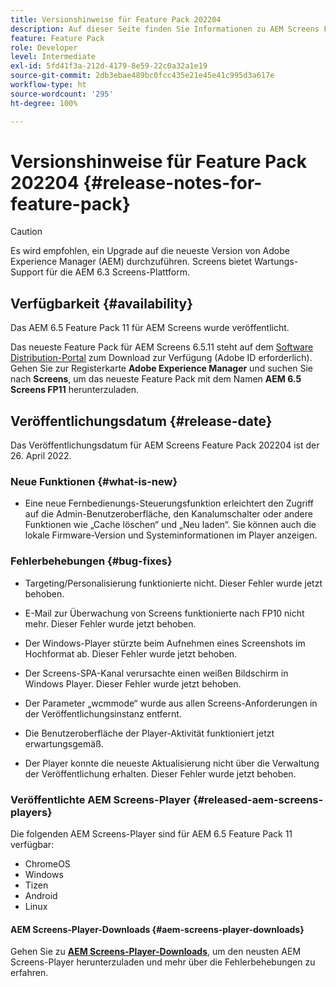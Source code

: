 ```yaml
---
title: Versionshinweise für Feature Pack 202204
description: Auf dieser Seite finden Sie Informationen zu AEM Screens Feature Pack 202204, das am 26. April 2022 veröffentlicht wurde.
feature: Feature Pack
role: Developer
level: Intermediate
exl-id: 5fd41f3a-212d-4179-8e59-22c0a32a1e19
source-git-commit: 2db3ebae489bc0fcc435e21e45e41c995d3a617e
workflow-type: ht
source-wordcount: '295'
ht-degree: 100%

---
```


# Versionshinweise für Feature Pack 202204 {#release-notes-for-feature-pack}

>[!CAUTION]
>Es wird empfohlen, ein Upgrade auf die neueste Version von Adobe Experience Manager (AEM) durchzuführen. Screens bietet Wartungs-Support für die AEM 6.3 Screens-Plattform.

## Verfügbarkeit {#availability}

Das AEM 6.5 Feature Pack 11 für AEM Screens wurde veröffentlicht.

Das neueste Feature Pack für AEM Screens 6.5.11 steht auf dem [Software Distribution-Portal](https://experience.adobe.com/#/downloads/content/software-distribution/en/aem.html) zum Download zur Verfügung (Adobe ID erforderlich). Gehen Sie zur Registerkarte **Adobe Experience Manager** und suchen Sie nach **Screens**, um das neueste Feature Pack mit dem Namen **AEM 6.5 Screens FP11** herunterzuladen.

## Veröffentlichungsdatum {#release-date}

Das Veröffentlichungsdatum für AEM Screens Feature Pack 202204 ist der 26. April 2022.

### Neue Funktionen {#what-is-new}

* Eine neue Fernbedienungs-Steuerungsfunktion erleichtert den Zugriff auf die Admin-Benutzeroberfläche, den Kanalumschalter oder andere Funktionen wie „Cache löschen“ und „Neu laden“. Sie können auch die lokale Firmware-Version und Systeminformationen im Player anzeigen.

### Fehlerbehebungen {#bug-fixes}

* Targeting/Personalisierung funktionierte nicht. Dieser Fehler wurde jetzt behoben.

* E-Mail zur Überwachung von Screens funktionierte nach FP10 nicht mehr. Dieser Fehler wurde jetzt behoben.

* Der Windows-Player stürzte beim Aufnehmen eines Screenshots im Hochformat ab. Dieser Fehler wurde jetzt behoben.

* Der Screens-SPA-Kanal verursachte einen weißen Bildschirm in Windows Player. Dieser Fehler wurde jetzt behoben.

* Der Parameter „wcmmode“ wurde aus allen Screens-Anforderungen in der Veröffentlichungsinstanz entfernt.

* Die Benutzeroberfläche der Player-Aktivität funktioniert jetzt erwartungsgemäß.

* Der Player konnte die neueste Aktualisierung nicht über die Verwaltung der Veröffentlichung erhalten. Dieser Fehler wurde jetzt behoben.

### Veröffentlichte AEM Screens-Player {#released-aem-screens-players}

Die folgenden AEM Screens-Player sind für AEM 6.5 Feature Pack 11 verfügbar:

* ChromeOS
* Windows
* Tizen
* Android
* Linux

#### AEM Screens-Player-Downloads   {#aem-screens-player-downloads}

Gehen Sie zu **[AEM Screens-Player-Downloads](https://download.macromedia.com/screens/index.html)**, um den neusten AEM Screens-Player herunterzuladen und mehr über die Fehlerbehebungen zu erfahren.
